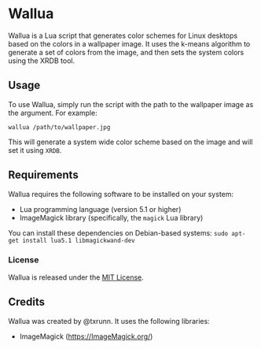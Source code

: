 # Wallua

Wallua is a Lua script that generates color schemes for Linux desktops based on the colors in a wallpaper image. It uses the k-means algorithm to generate a set of colors from the image, and then sets the system colors using the XRDB tool.

## Usage

To use Wallua, simply run the script with the path to the wallpaper image as the argument. For example:

```wallua /path/to/wallpaper.jpg```

This will generate a system wide color scheme based on the image and will set it using ```XRDB```.

## Requirements

Wallua requires the following software to be installed on your system: 

- Lua programming language (version 5.1 or higher)
- ImageMagick library (specifically, the `magick` Lua library)

You can install these dependencies on Debian-based systems:
```sudo apt-get install lua5.1 libmagickwand-dev```

### License

Wallua is released under the [MIT License](LICENSE).

## Credits

Wallua was created by @txrunn. It uses the following libraries:

- ImageMagick (https://ImageMagick.org/)
